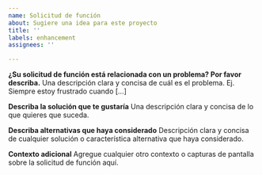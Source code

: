 ```yaml
---
name: Solicitud de función
about: Sugiere una idea para este proyecto
title: ''
labels: enhancement
assignees: ''

---
```


**¿Su solicitud de función está relacionada con un problema? Por favor describa.**
Una descripción clara y concisa de cuál es el problema. Ej. Siempre estoy frustrado cuando [...]

**Describa la solución que te gustaría**
Una descripción clara y concisa de lo que quieres que suceda.

**Describa alternativas que haya considerado**
Descripción clara y concisa de cualquier solución o característica alternativa que haya considerado.

**Contexto adicional**
Agregue cualquier otro contexto o capturas de pantalla sobre la solicitud de función aquí.
